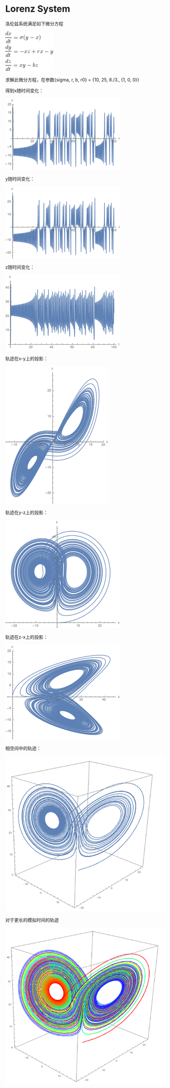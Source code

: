 
# Lorenz System #

洛伦兹系统满足如下微分方程   

![](https://raw.githubusercontent.com/loading99pct/computationalphysics_N2013301020062/master/Chap_3.3/a.png)   

求解此微分方程，在参数{sigma, r, b, r0} = {10, 25, 8./3., {1, 0, 0}}   

得到x随时间变化：   

![](https://raw.githubusercontent.com/loading99pct/computationalphysics_N2013301020062/master/Chap_3.3/s1.png)   

y随时间变化：   

![](https://raw.githubusercontent.com/loading99pct/computationalphysics_N2013301020062/master/Chap_3.3/s2.png)   

z随时间变化：   

![](https://raw.githubusercontent.com/loading99pct/computationalphysics_N2013301020062/master/Chap_3.3/s3.png)   

轨迹在x-y上的投影：   

![](https://raw.githubusercontent.com/loading99pct/computationalphysics_N2013301020062/master/Chap_3.3/pr1.png)   

轨迹在y-z上的投影：   

![](https://raw.githubusercontent.com/loading99pct/computationalphysics_N2013301020062/master/Chap_3.3/pr2.png)   

轨迹在z-x上的投影：   

![](https://raw.githubusercontent.com/loading99pct/computationalphysics_N2013301020062/master/Chap_3.3/pr3.png)   

相空间中的轨迹：   

![](https://raw.githubusercontent.com/loading99pct/computationalphysics_N2013301020062/master/Chap_3.3/p1.png)   

对于更长的模拟时间的轨迹   

![](https://raw.githubusercontent.com/loading99pct/computationalphysics_N2013301020062/master/Chap_3.3/p2.png)   
